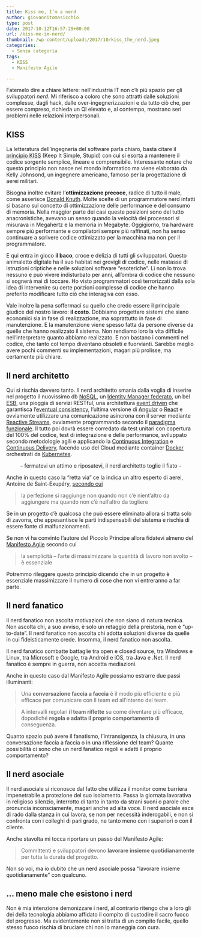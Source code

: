 ```yaml
---
title: Kiss me, I’m a nerd
author: giovannitomasicchio
type: post
date: 2017-10-12T16:57:29+00:00
url: /kiss-me-im-nerd/
thumbnail: /wp-content/uploads/2017/10/kiss_the_nerd.jpeg
categories:
  - Senza categoria
tags:
  - KISS
  - Manifesto Agile

---
```

Fatemelo dire a chiare lettere: nell&#8217;industria IT non c&#8217;è più spazio per gli sviluppatori _nerd_. Mi riferisco a coloro che sono attratti dalle soluzioni complesse, dagli hack, dalle over-ingegnerizzazioni e da tutto ciò che, per essere compreso, richieda un QI elevato e, al contempo, mostrano seri problemi nelle relazioni interpersonali.

## KISS

La letteratura dell&#8217;ingegneria del software parla chiaro, basta citare il [principio KISS][1] (Keep It Simple, Stupid) con cui si esorta a mantenere il codice sorgente semplice, lineare e comprensibile. Interessante notare che questo principio non nasce nel mondo informatico ma viene elaborato da Kelly Johnsond, un ingegnere americano, famoso per la progettazione di aerei militari.

Bisogna inoltre evitare l&#8217;**ottimizzazione precoce**, radice di tutto il male, come asserisce [Donald Knuth][2]. Molte scelte di un programmatore nerd infatti si basano sul concetto di ottimizzazione delle performance e del consumo di memoria. Nella maggior parte dei casi queste posizioni sono del tutto anacronistiche, avevano un senso quando la velocità dei processori si misurava in Megahertz e la memoria in Megabyte. Oggigiorno, tra hardware sempre più performante e compilatori sempre più raffinati, non ha senso continuare a scrivere codice ottimizzato per la macchina ma non per il programmatore.

E qui entra in gioco **il baco**, croce e delizia di tutti gli sviluppatori. Questo animaletto digitale ha il suo habitat nei grovigli di codice, nelle matasse di istruzioni criptiche e nelle soluzioni software &#8220;esoteriche&#8221;. Lì non lo trova nessuno e può vivere indisturbato per anni, all&#8217;ombra di codice che nessuno si sognerà mai di toccare. Ho visto programmatori così terrorizzati dalla sola idea di intervenire su certe porzioni complesse di codice che hanno preferito modificare tutto ciò che interagiva con esso.

Vale inoltre la pena soffermaci su quello che credo essere il principale giudice del nostro lavoro: **il costo**. Dobbiamo progettare sistemi che siano economici sia in fase di realizzazione, ma soprattutto in fase di manutenzione. E la manutenzione viene spesso fatta da persone diverse da quelle che hanno realizzato il sistema. Non rendiamo loro la vita difficile nell&#8217;interpretare quanto abbiamo realizzato. E non bastano i commenti nel codice, che tanto col tempo diventano obsoleti e fuorvianti. Sarebbe meglio avere pochi commenti su implementazioni, magari più prolisse, ma certamente più chiare.

## Il nerd architetto

Qui si rischia davvero tanto. Il nerd architetto smania dalla voglia di inserire nel progetto il nuovissimo db [NoSQL][3], un [Identity Manager federato][4], un bel [ESB][5], una pioggia di servizi RESTful, una architettura [event driven][6] che garantisca l&#8217;[eventual consistency][7], l&#8217;ultima versione di [Angular][8] o [React][9] e ovviamente utilizzare una comunicazione asincrona con il server mediante [Reactive Streams][10], ovviamente programmando secondo il [paradigma funzionale][11]. Il tutto poi dovrà essere corredato da test unitari con copertura del 100% del codice, test di integrazione e delle performance, sviluppato secondo metodologie agili e applicando la [Continuous Integration][12] e [Continuous Delivery][13], facendo uso del Cloud mediante container [Docker][14] orchestrati da [Kubernetes][15].

<p style="text-align: center;">
  &#8211; fermatevi un attimo e riposatevi, il nerd architetto toglie il fiato &#8211;
</p>

Anche in questo caso la &#8220;retta via&#8221; ce la indica un altro esperto di aerei, Antoine de Saint-Exupéry, [secondo cui][16]

> la perfezione si raggiunge non quando non c&#8217;è nient&#8217;altro da aggiungere ma quando non c&#8217;è null&#8217;altro da togliere

Se in un progetto c&#8217;è qualcosa che può essere eliminato allora si tratta solo di zavorra, che appesantisce le parti indispensabili del sistema e rischia di essere fonte di malfunzionamenti.

Se non vi ha convinto l&#8217;autore del Piccolo Principe allora fidatevi almeno del [Manifesto Agile][17] secondo cui

> la semplicità &#8211; l&#8217;arte di massimizzare la quantità di lavoro non svolto &#8211; è essenziale

Potremmo rileggere questo principio dicendo che in un progetto è essenziale massimizzare il numero di cose che non vi entreranno a far parte.

## Il nerd fanatico

Il nerd fanatico non ascolta motivazioni che non siano di natura tecnica. Non ascolta chi, a suo avviso, è solo un retaggio della preistoria, non è &#8220;up-to-date&#8221;. Il nerd fanatico non ascolta chi adotta soluzioni diverse da quelle in cui fideisticamente crede. Insomma, il nerd fanatico non ascolta.

Il nerd fanatico combatte battaglie tra open e closed source, tra Windows e Linux, tra Microsoft e Google, tra Android e iOS, tra Java e .Net. Il nerd fanatico è sempre in guerra, non accetta mediazioni.

Anche in questo caso dal Manifesto Agile possiamo estrarre due passi illuminanti:

> Una **conversazione faccia a faccia** è il modo più efficiente e più efficace per comunicare con il team ed all&#8217;interno del team.

> A intervalli regolari **il team riflette** su come diventare più efficace, dopodiché **regola e adatta il proprio comportamento** di conseguenza.

Quanto spazio può avere il fanatismo, l&#8217;intransigenza, la chiusura, in una conversazione faccia a faccia o in una riflessione del team? Quante possibilità ci sono che un nerd fanatico regoli e adatti il proprio comportamento?

## Il nerd asociale

Il nerd asociale si riconosce dal fatto che utilizza il monitor come barriera impenetrabile a protezione del suo isolamento. Passa la giornata lavorativa in religioso silenzio, interrotto di tanto in tanto da strani suoni o parole che pronuncia inconsciamente, magari anche ad alta voce. Il nerd asociale esce di rado dalla stanza in cui lavora, se non per necessità inderogabili, e non si confronta con i colleghi di pari grado, ne tanto meno con i superiori o con il cliente.

Anche stavolta mi tocca riportare un passo del Manifesto Agile:

> Committenti e sviluppatori devono **lavorare insieme quotidianamente** per tutta la durata del progetto.

Non so voi, ma io dubito che un nerd asociale possa &#8220;lavorare insieme quotidianamente&#8221; con qualcuno.

## &#8230; meno male che esistono i nerd

Non è mia intenzione demonizzare i nerd, al contrario ritengo che a loro gli dei della tecnologia abbiamo affidato il compito di custodire il sacro fuoco del progresso. Ma evidentemente non si tratta di un compito facile, quello stesso fuoco rischia di bruciare chi non lo maneggia con cura.

 [1]: https://en.wikipedia.org/wiki/KISS_principle
 [2]: https://it.wikipedia.org/wiki/Donald_Knuth
 [3]: https://it.wikipedia.org/wiki/NoSQL
 [4]: https://en.wikipedia.org/wiki/Federated_identity
 [5]: https://it.wikipedia.org/wiki/Enterprise_Service_Bus
 [6]: https://martinfowler.com/articles/201701-event-driven.html
 [7]: https://en.wikipedia.org/wiki/Eventual_consistency
 [8]: https://angular.io/
 [9]: https://reactjs.org/
 [10]: http://www.reactive-streams.org/
 [11]: https://it.wikipedia.org/wiki/Programmazione_funzionale
 [12]: https://martinfowler.com/articles/continuousIntegration.html
 [13]: https://martinfowler.com/bliki/ContinuousDelivery.html
 [14]: https://www.docker.com/
 [15]: https://kubernetes.io/
 [16]: https://books.google.it/books?id=9JSQUG74tFgC&pg=PT50&dq=Airman%27s+Odyssey+%22perfection+is+finally+attained%22&hl=it&sa=X&ved=0ahUKEwiZh-2R_-rWAhUC6xQKHWAuBjsQ6AEIJzAA#v=onepage&q=Airman's%20Odyssey%20%22perfection%20is%20finally%20attained%22&f=false
 [17]: http://agilemanifesto.org/principles.html